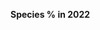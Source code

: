 
<span><span><p dir="auto"><strong>Species % in 2022</strong></p></span></span><canvas height="0" width="0" style="display: block; box-sizing: border-box; height: 0px; width: 0px;"></canvas>
